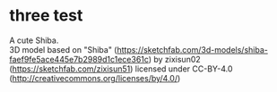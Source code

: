 # three test
A cute Shiba. <br>
3D model based on "Shiba" (https://sketchfab.com/3d-models/shiba-faef9fe5ace445e7b2989d1c1ece361c) by zixisun02 (https://sketchfab.com/zixisun51) licensed under CC-BY-4.0 (http://creativecommons.org/licenses/by/4.0/)
